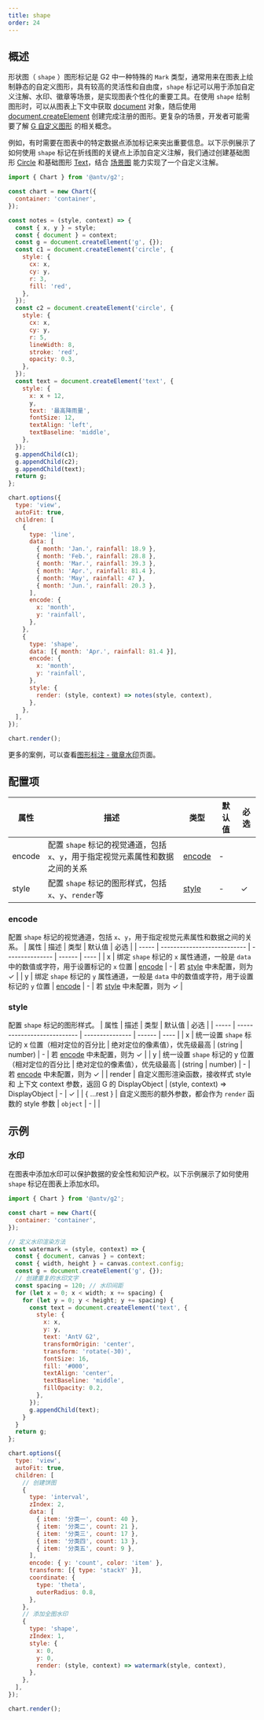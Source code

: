 ```yaml
---
title: shape
order: 24
---
```


## 概述

形状图（ `shape` ）图形标记是 G2 中一种特殊的 `Mark` 类型，通常用来在图表上绘制静态的自定义图形，具有较高的灵活性和自由度，`shape` 标记可以用于添加自定义注解、水印、徽章等场景，是实现图表个性化的重要工具。在使用 `shape` 绘制图形时，可以从图表上下文中获取 [document](https://g.antv.antgroup.com/api/builtin-objects/document) 对象，随后使用 [document.createElement](https://g.antv.antgroup.com/api/builtin-objects/document#createelement) 创建完成注册的图形。更复杂的场景，开发者可能需要了解 [G 自定义图形](https://g.antv.antgroup.com/guide/advanced-topics/custom-element) 的相关概念。

例如，有时需要在图表中的特定数据点添加标记来突出重要信息。以下示例展示了如何使用 `shape` 标记在折线图的关键点上添加自定义注解，我们通过创建基础图形 [Circle](https://g.antv.antgroup.com/api/basic/circle) 和基础图形 [Text](https://g.antv.antgroup.com/api/basic/text)，结合 [场景图](https://g.antv.antgroup.com/api/canvas/scenegraph-lifecycle) 能力实现了一个自定义注解。

```js | ob {  pin: false , inject: true }
import { Chart } from '@antv/g2';

const chart = new Chart({
  container: 'container',
});

const notes = (style, context) => {
  const { x, y } = style;
  const { document } = context;
  const g = document.createElement('g', {});
  const c1 = document.createElement('circle', {
    style: {
      cx: x,
      cy: y,
      r: 3,
      fill: 'red',
    },
  });
  const c2 = document.createElement('circle', {
    style: {
      cx: x,
      cy: y,
      r: 5,
      lineWidth: 8,
      stroke: 'red',
      opacity: 0.3,
    },
  });
  const text = document.createElement('text', {
    style: {
      x: x + 12,
      y,
      text: '最高降雨量',
      fontSize: 12,
      textAlign: 'left',
      textBaseline: 'middle',
    },
  });
  g.appendChild(c1);
  g.appendChild(c2);
  g.appendChild(text);
  return g;
};

chart.options({
  type: 'view',
  autoFit: true,
  children: [
    {
      type: 'line',
      data: [
        { month: 'Jan.', rainfall: 18.9 },
        { month: 'Feb.', rainfall: 28.8 },
        { month: 'Mar.', rainfall: 39.3 },
        { month: 'Apr.', rainfall: 81.4 },
        { month: 'May', rainfall: 47 },
        { month: 'Jun.', rainfall: 20.3 },
      ],
      encode: {
        x: 'month',
        y: 'rainfall',
      },
    },
    {
      type: 'shape',
      data: [{ month: 'Apr.', rainfall: 81.4 }],
      encode: {
        x: 'month',
        y: 'rainfall',
      },
      style: {
        render: (style, context) => notes(style, context),
      },
    },
  ],
});

chart.render();
```

更多的案例，可以查看[图形标注 - 徽章水印](/examples/annotation/shape#watermark)页面。

## 配置项

| 属性   | 描述                                                                            | 类型              | 默认值 | 必选 |
| ------ | ------------------------------------------------------------------------------- | ----------------- | ------ | ---- |
| encode | 配置 `shape` 标记的视觉通道，包括`x`、`y`，用于指定视觉元素属性和数据之间的关系 | [encode](#encode) | -      |      |
| style  | 配置 `shape` 标记的图形样式，包括`x`、`y`、`render`等                           | [style](#style)   | -      | ✓    |

### encode

配置 `shape` 标记的视觉通道，包括 `x`、`y`，用于指定视觉元素属性和数据之间的关系。
| 属性 | 描述 | 类型 | 默认值 | 必选 |
| ----- | --------------------------- | --------------- | ------ | ---- |
| x | 绑定 `shape` 标记的 `x` 属性通道，一般是 `data` 中的数值或字符，用于设置标记的 `x` 位置 | [encode](/manual/core/encode) | - | 若 [style](#style) 中未配置，则为 ✓ |
| y | 绑定 `shape` 标记的 `y` 属性通道，一般是 `data` 中的数值或字符，用于设置标记的 `y` 位置 | [encode](/manual/core/encode) | - | 若 [style](#style) 中未配置，则为 ✓ |

### style

配置 `shape` 标记的图形样式。
| 属性 | 描述 | 类型 | 默认值 | 必选 |
| ----- | --------------------------- | --------------- | ------ | ---- |
| x | 统一设置 `shape` 标记的 x 位置（相对定位的百分比 \| 绝对定位的像素值），优先级最高 | (string \| number) | - | 若 [encode](#encode) 中未配置，则为 ✓ |
| y | 统一设置 `shape` 标记的 y 位置（相对定位的百分比 \| 绝对定位的像素值），优先级最高 | (string \| number) | - | 若 [encode](#encode) 中未配置，则为 ✓ |
| render | 自定义图形渲染函数，接收样式 style 和 上下文 context 参数，返回 G 的 DisplayObject | (style, context) => DisplayObject | - | ✓ |
| { ...rest } | 自定义图形的额外参数，都会作为 `render` 函数的 style 参数 | `object` | - | |

## 示例

### 水印

在图表中添加水印可以保护数据的安全性和知识产权。以下示例展示了如何使用 `shape` 标记在图表上添加水印。

```js | ob {  pin: false , inject: true }
import { Chart } from '@antv/g2';

const chart = new Chart({
  container: 'container',
});

// 定义水印渲染方法
const watermark = (style, context) => {
  const { document, canvas } = context;
  const { width, height } = canvas.context.config;
  const g = document.createElement('g', {});
  // 创建重复的水印文字
  const spacing = 120; // 水印间距
  for (let x = 0; x < width; x += spacing) {
    for (let y = 0; y < height; y += spacing) {
      const text = document.createElement('text', {
        style: {
          x: x,
          y: y,
          text: 'AntV G2',
          transformOrigin: 'center',
          transform: 'rotate(-30)',
          fontSize: 16,
          fill: '#000',
          textAlign: 'center',
          textBaseline: 'middle',
          fillOpacity: 0.2,
        },
      });
      g.appendChild(text);
    }
  }
  return g;
};

chart.options({
  type: 'view',
  autoFit: true,
  children: [
    // 创建饼图
    {
      type: 'interval',
      zIndex: 2,
      data: [
        { item: '分类一', count: 40 },
        { item: '分类二', count: 21 },
        { item: '分类三', count: 17 },
        { item: '分类四', count: 13 },
        { item: '分类五', count: 9 },
      ],
      encode: { y: 'count', color: 'item' },
      transform: [{ type: 'stackY' }],
      coordinate: {
        type: 'theta',
        outerRadius: 0.8,
      },
    },
    // 添加全图水印
    {
      type: 'shape',
      zIndex: 1,
      style: {
        x: 0,
        y: 0,
        render: (style, context) => watermark(style, context),
      },
    },
  ],
});

chart.render();
```
